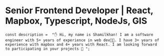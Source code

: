 # Senior Frontend Developer | React, Mapbox, Typescript, NodeJs, GIS
```tsx
const description =  "✋ Hi, my name is Shamilkhan! I am a software engineer with 5+ years of experience in web dev👨‍💻. I have 3+ years of experience with mapbox and 4+ years with React. I am looking forward to participating in your projects 🙂 ";
```
      
